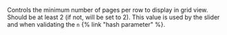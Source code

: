 Controls the minimum number of pages per row to display in grid view. Should be
at least 2 (if not, will be set to 2). This value is used by the slider and
when validating the `n` {% link "hash parameter" %}.

